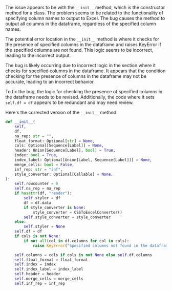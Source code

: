 The issue appears to be with the `__init__` method, which is the constructor method for a class. The problem seems to be related to the functionality of specifying column names to output to Excel. The bug causes the method to output all columns in the dataframe, regardless of the specified column names.

The potential error location in the `__init__` method is where it checks for the presence of specified columns in the dataframe and raises KeyError if the specified columns are not found. This logic seems to be incorrect, leading to the incorrect output.

The bug is likely occurring due to incorrect logic in the section where it checks for specified columns in the dataframe. It appears that the condition checking for the presence of columns in the dataframe may not be accurate, leading to an incorrect behavior.

To fix the bug, the logic for checking the presence of specified columns in the dataframe needs to be revised. Additionally, the code where it sets `self.df = df` appears to be redundant and may need review.

Here's the corrected version of the `__init__` method:

```python
def __init__(
    self,
    df,
    na_rep: str = "",
    float_format: Optional[str] = None,
    cols: Optional[Sequence[Label]] = None,
    header: Union[Sequence[Label], bool] = True,
    index: bool = True,
    index_label: Optional[Union[Label, Sequence[Label]]] = None,
    merge_cells: bool = False,
    inf_rep: str = "inf",
    style_converter: Optional[Callable] = None,
):
    self.rowcounter = 0
    self.na_rep = na_rep
    if hasattr(df, "render"):
        self.styler = df
        df = df.data
        if style_converter is None:
            style_converter = CSSToExcelConverter()
        self.style_converter = style_converter
    else:
        self.styler = None
    self.df = df
    if cols is not None:
        if not all(col in df.columns for col in cols):
            raise KeyError("Specified columns not found in the dataframe")

    self.columns = cols if cols is not None else self.df.columns
    self.float_format = float_format
    self.index = index
    self.index_label = index_label
    self.header = header
    self.merge_cells = merge_cells
    self.inf_rep = inf_rep
```